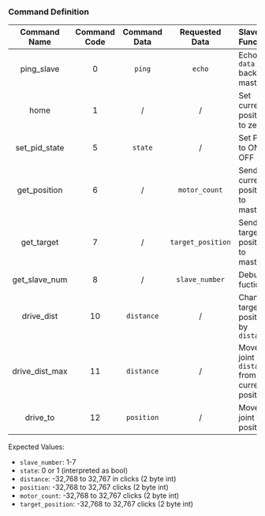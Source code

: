 <a name="comm_def" href="#"></a>
### Command Definition

|Command Name|Command Code|Command Data|Requested Data|Slave Function|
|:-:|:-:|:-:|:-:|:--|
|ping_slave     |0  |`ping`     |`echo`         |Echo `data` back to master  |
|home           |1  |/          |/              |Set current position to zero |
|set_pid_state  |5  |`state`    |/              |Set PID to ON or OFF |
|get_position   |6  |/          |`motor_count`  |Send current position to master  |
|get_target   |7  |/          |`target_position`  |Send target position to master  |
|get_slave_num|8|/|`slave_number`|Debug fuction|
|drive_dist     |10 |`distance` |/              |Change target position by `distance` |
|drive_dist_max |11 |`distance` |/              |Move joint by `distance` from current position |
|drive_to       |12 |`position` |/              |Move joint to position |

Expected Values:  
- `slave_number`: 1-7
- `state`: 0 or 1 (interpreted as bool)
- `distance`: -32,768 to 32,767 in clicks (2 byte int)
- `position`: -32,768 to 32,767 clicks (2 byte int)
- `motor_count`: -32,768 to 32,767 clicks (2 byte int)
- `target_position`: -32,768 to 32,767 clicks (2 byte int)
